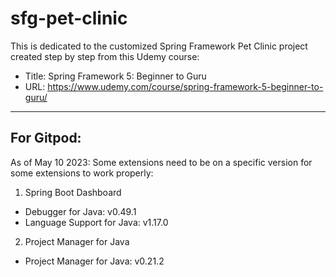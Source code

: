 # sfg-pet-clinic

This is dedicated to the customized Spring Framework Pet Clinic project created step by step from this Udemy course:

- Title: Spring Framework 5: Beginner to Guru
- URL: https://www.udemy.com/course/spring-framework-5-beginner-to-guru/

---
 ## For Gitpod:

As of May 10 2023: Some extensions need to be on a specific version for some extensions to work properly:

1. Spring Boot Dashboard

- Debugger for Java: v0.49.1
- Language Support for Java: v1.17.0

2. Project Manager for Java
- Project Manager for Java: v0.21.2 